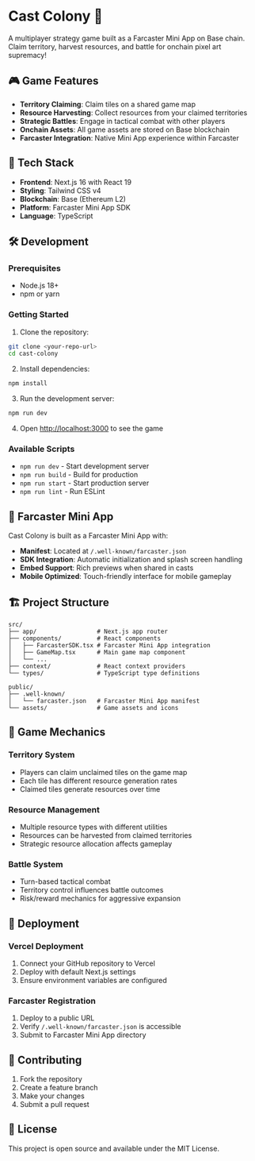 # Cast Colony 🏰

A multiplayer strategy game built as a Farcaster Mini App on Base chain. Claim territory, harvest resources, and battle for onchain pixel art supremacy!

## 🎮 Game Features

- **Territory Claiming**: Claim tiles on a shared game map
- **Resource Harvesting**: Collect resources from your claimed territories
- **Strategic Battles**: Engage in tactical combat with other players
- **Onchain Assets**: All game assets are stored on Base blockchain
- **Farcaster Integration**: Native Mini App experience within Farcaster

## 🚀 Tech Stack

- **Frontend**: Next.js 16 with React 19
- **Styling**: Tailwind CSS v4
- **Blockchain**: Base (Ethereum L2)
- **Platform**: Farcaster Mini App SDK
- **Language**: TypeScript

## 🛠️ Development

### Prerequisites

- Node.js 18+ 
- npm or yarn

### Getting Started

1. Clone the repository:
```bash
git clone <your-repo-url>
cd cast-colony
```

2. Install dependencies:
```bash
npm install
```

3. Run the development server:
```bash
npm run dev
```

4. Open [http://localhost:3000](http://localhost:3000) to see the game

### Available Scripts

- `npm run dev` - Start development server
- `npm run build` - Build for production
- `npm run start` - Start production server
- `npm run lint` - Run ESLint

## 📱 Farcaster Mini App

Cast Colony is built as a Farcaster Mini App with:

- **Manifest**: Located at `/.well-known/farcaster.json`
- **SDK Integration**: Automatic initialization and splash screen handling
- **Embed Support**: Rich previews when shared in casts
- **Mobile Optimized**: Touch-friendly interface for mobile gameplay

## 🏗️ Project Structure

```
src/
├── app/                 # Next.js app router
├── components/          # React components
│   ├── FarcasterSDK.tsx # Farcaster Mini App integration
│   ├── GameMap.tsx      # Main game map component
│   └── ...
├── context/             # React context providers
└── types/               # TypeScript type definitions

public/
├── .well-known/
│   └── farcaster.json   # Farcaster Mini App manifest
└── assets/              # Game assets and icons
```

## 🎯 Game Mechanics

### Territory System
- Players can claim unclaimed tiles on the game map
- Each tile has different resource generation rates
- Claimed tiles generate resources over time

### Resource Management
- Multiple resource types with different utilities
- Resources can be harvested from claimed territories
- Strategic resource allocation affects gameplay

### Battle System
- Turn-based tactical combat
- Territory control influences battle outcomes
- Risk/reward mechanics for aggressive expansion

## 🔗 Deployment

### Vercel Deployment
1. Connect your GitHub repository to Vercel
2. Deploy with default Next.js settings
3. Ensure environment variables are configured

### Farcaster Registration
1. Deploy to a public URL
2. Verify `/.well-known/farcaster.json` is accessible
3. Submit to Farcaster Mini App directory

## 🤝 Contributing

1. Fork the repository
2. Create a feature branch
3. Make your changes
4. Submit a pull request

## 📄 License

This project is open source and available under the MIT License.
